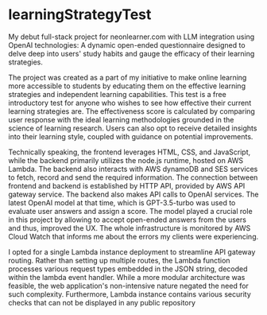 # learningStrategyTest
My debut full-stack project for neonlearner.com with LLM integration using OpenAI technologies: A dynamic open-ended questionnaire designed to delve deep into users' study habits and gauge the efficacy of their learning strategies.


The project was created as a part of my initiative to make online learning more accessible to students by educating them on the effective learning strategies and independent learning capabilities. This test is a free introductory test for anyone who wishes to see how effective their current learning strategies are. The effectiveness score is calculated by comparing user response with the ideal learning methodologies grounded in the science of learning research. Users can also opt to receive detailed insights into their learning style, coupled with guidance on potential improvements.

Technically speaking, the frontend leverages HTML, CSS, and JavaScript, while the backend primarily utilizes the node.js runtime, hosted on AWS Lambda. The backend also interacts with AWS dynamoDB and SES services to fetch, record and send the required information. The connection between frontend and backend is established by HTTP API, provided by AWS API gateway service. The backend also makes API calls to OpenAI services. The latest OpenAI model at that time, which is GPT-3.5-turbo was used to evaluate user answers and assign a score. The model played a crucial role in this project by allowing to accept open-ended answers from the users and thus, improved the UX. The whole infrastructure is monitored by AWS Cloud Watch that informs me about the errors my clients were experiencing.

I opted for a single Lambda instance deployment to streamline API gateway routing. Rather than setting up multiple routes, the Lambda function processes various request types embedded in the JSON string, decoded within the lambda event handler. While a more modular architecture was feasible, the web application's non-intensive nature negated the need for such complexity. Furthermore, Lambda instance contains various security checks that can not be displayed in any public repository


